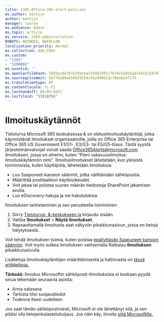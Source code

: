 ```yaml
---
title: 1385-Office-365-alert-policies
ms.author: markjjo
author: markjjo
manager: lauraw
ms.audience: Admin
ms.topic: article
ms.service: o365-administration
ROBOTS: NOINDEX, NOFOLLOW
localization_priority: Normal
ms.collection: Adm_O365
ms.custom:
- "1385"
- "3200002"
ms.assetid: ''
ms.openlocfilehash: 7bb5ec0efb7e29dc6a133d62491c7674c5a851a4fa422c647035aeaa0dbcd8d5
ms.sourcegitcommit: b5f7da89a650d2915dc652449623c78be6247175
ms.translationtype: MT
ms.contentlocale: fi-FI
ms.lasthandoff: 08/05/2021
ms.locfileid: "53918356"
---
```

# <a name="alert-policies"></a>Ilmoituskäytännöt

Tietoturva Microsoft 365 keskuksessa & on oletusilmoituskäytäntöjä, jotka käynnistävät ilmoitukset organisaatioille, joilla on Office 365 Enterprise tai Office 365 US Government E1/G1-, E3/G3- tai E5/G5-tilaus. [](https://docs.microsoft.com/microsoft-365/compliance/alert-policies#default-alert-policies) Tästä syystä järjestelmänvalvojat voivat saada Office365Alerts@microsoft.com ilmoituksen, jossa on aiherivi, kuten "Pieni vakavuusilmoitus: ilmoituskäytännön nimi". Ilmoitusilmoitukset lähetetään, kun yleisistä toiminnoista, kuten käyttäjistä, lähetetään ilmoituksia:

- Luo Saapuneet-kansion säännöt, jotka välittämään sähköpostia.
- Määrittää postilaatikon käyttöoikeudet.
- Voit jakaa tai poistaa suuren määrän tiedostoja SharePoint jakamisen avulla.
- Luo eDiscovery-hakuja ja vie hakutuloksia.

Ilmoituksen tarkistaminen ja sen perusteella toimiminen:

1. Siirry [Tietoturva- &-keskukseen ja](https://protection.office.com) kirjaudu sisään.
2. Valitse **Ilmoitukset**  >  **Näytä ilmoitukset**.
3. Napsauttamalla ilmoitusta saat näkyviin pikaikkunasivun, jossa on tietoja hälytyksestä.

Voit tehdä ilmoituksen toimia, kuten poistaa [epäilyttävän Saapuneet-kansion säännön](https://docs.microsoft.com/microsoft-365/security/office-365-security/responding-to-a-compromised-email-account). Voit myös sulkea ilmoituksen valitsemalla Ratkaisu **ilmoituksen** pikaikkunasivulla.

Lisätietoja ilmoituskäytäntöjen määrittämisestä ja hallinnasta on [tässä artikkelissa.](https://docs.microsoft.com/microsoft-365/compliance/alert-policies)

**Tärkeää:** Ilmoitus Microsoftin sähköposti-ilmoituksista ei koskaan pyydä sinua tekemään seuraavia asioita:

- Anna salasana
- Tarkista tilisi suojaustiedot
- Todenna itsesi uudelleen

Jos saat tämän sähköpostiviesti, Microsoft ei ole lähettänyt sitä, ja sen pitäisi olla tietojenkalasteluhuijaus. Jos näin käy, ilmoita [siitä Microsoftille.](https://docs.microsoft.com/microsoft-365/security/office-365-security/report-junk-email-and-phishing-scams-in-outlook-on-the-web-eop)